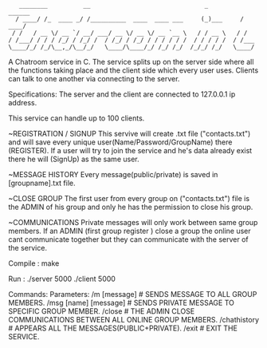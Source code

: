        ________          __                                _          ______
      / ____/ /_  ____ _/ /__________  ____  ____ ___     (_)___     / ____/
     / /   / __ \/ __ `/ __/ ___/ __ \/ __ \/ __ `__ \   / / __ \   / /     
    / /___/ / / / /_/ / /_/ /  / /_/ / /_/ / / / / / /  / / / / /  / /___   
    \____/_/ /_/\__,_/\__/_/   \____/\____/_/ /_/ /_/  /_/_/ /_/   \____/   
                                                                        
A Chatroom service in C. The service splits up on the server side where all the functions taking place and the client side which every user uses. Clients can talk      to one another via connecting to the server.

Specifications:
    The server and the client are connected to 127.0.0.1 ip address.

This service can handle up to 100 clients.    

~REGISTRATION / SIGNUP
    This servive will create .txt file ("contacts.txt") and will save every unique user(Name/Password/GroupName) there (REGISTER).
    If a user will try to join the service and he's data already exist there he will (SignUp) as the same user.

~MESSAGE HISTORY
    Every message(public/private) is saved in [groupname].txt file. 

~CLOSE GROUP
    The first user from every group on ("contacts.txt") file is the ADMIN of his group and only he has the permission to close 
    his group.

~COMMUNICATIONS
    Private messages will only work between same group members.
    If an ADMIN (first group register ) close a group the online user cant communicate together but they can communicate with the
    server of the service.
    
Compile : make

Run : ./server 5000
      ./client 5000

Commands:       Parameters:
    /m      [message]               # SENDS MESSAGE TO ALL GROUP MEMBERS.
    /msg    [name] [message]        # SENDS PRIVATE MESSAGE TO SPECIFIC GROUP MEMBER.
    /close                          # THE ADMIN CLOSE COMMUNICATIONS BETWEEN ALL ONLINE GROUP MEMBERS.
    /chathistory                    # APPEARS ALL THE MESSAGES(PUBLIC+PRIVATE).
    /exit                           # EXIT THE SERVICE.

